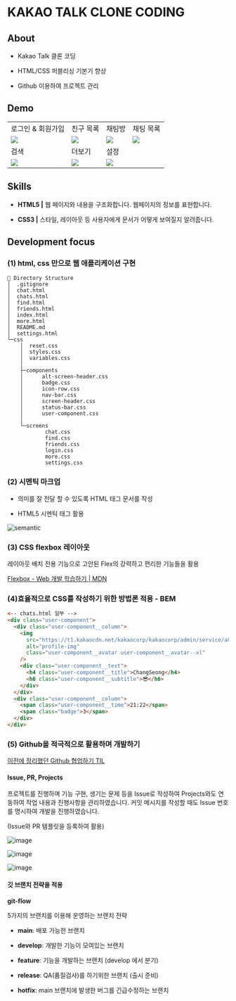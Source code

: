 # KAKAO TALK CLONE CODING

## About

- Kakao Talk 클론 코딩
  
- HTML/CSS 퍼블리싱 기본기 향상
  
- Github 이용하여 프로젝트 관리
  

## Demo

|     |     |     |     |
| --- | --- | --- | --- |
| 로그인 & 회원가입 | 친구 목록 | 채팅방 | 채팅 목록 |
| ![](https://user-images.githubusercontent.com/82589401/213380054-5442231e-378c-40eb-b82c-cbf7bb4a5a20.png) | ![](https://user-images.githubusercontent.com/82589401/213381063-508da66d-1ad3-48f9-b598-95929ccbe244.png) | ![](https://user-images.githubusercontent.com/82589401/213381114-2d3f7fa4-5e77-4cfa-aa29-9cccbfa11c37.png) | ![](https://user-images.githubusercontent.com/82589401/213381730-dedae4dc-8b9d-437e-802d-99718399b8c9.png) |
| 검색  | 더보기 | 설정  |     |
| ![](https://user-images.githubusercontent.com/82589401/213381740-1c6e636e-af85-462c-b1e7-a5bbb6cacc28.png) | ![](https://user-images.githubusercontent.com/82589401/213381751-ae2e0f6d-4987-437a-b3bd-aac620e21af7.png) | ![](https://user-images.githubusercontent.com/82589401/213381931-3bd52adb-c1cb-493e-807d-fe6a6d716a17.png) |     |

## Skills

- **HTML5 |** 웹 페이지와 내용을 구조화합니다. 웹페이지의 정보를 표현합니다.
  
- **CSS3 |** 스타일, 레이아웃 등 사용자에게 문서가 어떻게 보여질지 알려줍니다.
  

## Development focus

### (1) html, css 만으로 웹 애플리케이션 구현

```
📂 Directory Structure
│  .gitignore
│  chat.html
│  chats.html
│  find.html
│  friends.html
│  index.html
│  more.html
│  README.md
│  settings.html
└─css
    │  reset.css
    │  styles.css
    │  variables.css
    │
    ├─components
    │      alt-screen-header.css
    │      badge.css
    │      icon-row.css
    │      nav-bar.css
    │      screen-header.css
    │      status-bar.css
    │      user-component.css
    │
    └─screens
            chat.css
            find.css
            friends.css
            login.css
            more.css
            settings.css
```

### (2) 시멘틱 마크업

- 의미를 잘 전달 할 수 있도록 HTML 태그 문서를 작성
  
- HTML5 시멘틱 태그 활용
  

![semantic](https://user-images.githubusercontent.com/82589401/213413880-ccfd671a-50c6-4228-b961-d36e3aee1085.png)

### (3) CSS flexbox 레이아웃

레이아웃 배치 전용 기능으로 고안된 Flex의 강력하고 편리한 기능들을 활용

[Flexbox - Web 개발 학습하기 | MDN](https://developer.mozilla.org/ko/docs/Learn/CSS/CSS_layout/Flexbox)

### (4)효율적으로 CSS를 작성하기 위한 방법론 적용 - BEM

```html
<-- chats.html 일부 -->
<div class="user-component">
  <div class="user-component__column">
    <img
      src="https://t1.kakaocdn.net/kakaocorp/kakaocorp/admin/service/a85d0594017900001.jpg"
      alt="profile-img"
      class="user-component__avatar user-component__avatar--xl"
    />
    <div class="user-component__text">
      <h4 class="user-component__title">ChangSeong</h4>
      <h6 class="user-component__subtitle">😎</h6>
    </div>
  </div>
  <div class="user-component__column">
    <span class="user-component__time">21:22</span>
    <span class="badge">3</span>
  </div>
</div>
```

### (5) Github을 적극적으로 활용하며 개발하기

[이전에 정리했던 Github 협업하기 TIL](https://github.com/scseong/TIL/blob/main/2021/211126_TIL.md)

#### Issue, PR, Projects

프로젝트를 진행하며 기능 구현, 생기는 문제 등을 Issue로 작성하여 Projects와도 연동하여 작업 내용과 진행사항을 관리하였습니다. 커밋 메시지를 작성할 때도 Issue 번호를 명시하여 개발을 진행하였습니다.

(Issue와 PR 템플릿을 등록하여 활용)

![image](https://user-images.githubusercontent.com/82589401/213421558-d133d55a-faff-429e-8d70-01ffa1e50be1.png)

![image](https://user-images.githubusercontent.com/82589401/213415931-607a8492-adbd-4c57-8380-577d144191a7.png)

![image](https://user-images.githubusercontent.com/82589401/213427173-e71243e6-2c4e-41e8-9903-8ce7b9b0cbce.png)

#### 깃 브랜치 전략을 적용

**git-flow**

5가지의 브랜치를 이용해 운영하는 브랜치 전략

- **main**: 배포 가능한 브랜치
  
- **develop**: 개발한 기능이 모여있는 브랜치
  
- **feature**: 기능을 개발하는 브랜치 (develop 에서 분기)
  
- **release**: QA(품질검사)를 하기위한 브랜치 (출시 준비)
  
- **hotfix**: main 브랜치에 발생한 버그를 긴급수정하는 브랜치
